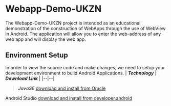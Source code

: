 # Webapp-Demo-UKZN
The Webapp-Demo-UKZN project is intended as an educational demonstration of the construction of WebApps through the use of WebView in Android. The application will allow you to enter the web-address of any web app and will display the web app. 

## Environment Setup
In order to view the source code and make changes, we need to setup your development environment to build Android Applications. 
| ***Technology*** | ***Download Link*** |
|--|--|

> ***JavaSE***    [download and install from Oracle](http://www.oracle.com/technetwork/java/javase/downloads/jdk9-downloads-3848520.html)

Android Studio [download and install from developer.android](https://developer.android.com/studio/index.html)


<!--stackedit_data:
eyJoaXN0b3J5IjpbLTE2MDE4NjU2MzBdfQ==
-->
<!--stackedit_data:
eyJoaXN0b3J5IjpbMjA5NzY4OTE2MV19
-->